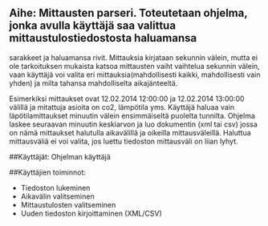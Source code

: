 ## Aihe: Mittausten parseri. Toteutetaan ohjelma, jonka avulla käyttäjä saa valittua mittaustulostiedostosta haluamansa 
sarakkeet ja haluamansa rivit. Mittauksia kirjataan sekunnin välein, mutta ei ole tarkoituksen mukaista katsoa mittausten vaiht
vaihtelua sekunnin välein, vaan käyttäjä voi valita eri mittauksia(mahdollisesti kaikki, mahdollisesti vain yhden) ja 
milta tahansa mahdolliselta aikajänteeltä.

Esimerkiksi mittaukset ovat 12.02.2014 12:00:00 ja 12.02.2014 13:00:00 välillä
ja mitattuja asioita on co2, lämpötila yms. Käyttäjä haluaa vain läpötilamittaukset minuutin välein ensimmäiseltä 
puolelta tunnilta. Ohjelma laskee seuraavan minuutin keskiarvon ja luo dokumentin (xml tai csv) jossa on nämä mittaukset
halutulla aikavälillä ja oikeilla mittausväleillä. Haluttua mittausväliä ei voi valita, jos luettu tiedoston mittausväli 
on liian lyhyt.

##Käyttäjät: Ohjelman käyttäjä 

##Käyttäjien toiminnot:
* Tiedoston lukeminen
* Aikavälin valitseminen
* Mittaustulosten valitseminen
* Uuden tiedoston kirjoittaminen (XML/CSV)
